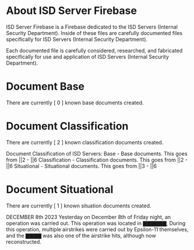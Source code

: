 # About ISD Server Firebase
ISD Server Firebase is a Firebase dedicated to the ISD Servers (Internal Security Department). Inside of these files are carefully documented files specifically for ISD Servers (Internal Security Department).

Each documented file is carefully considered, researched, and fabricated specifically for use and application of ISD Servers (Internal Security Department).


# Document Base
There are currently [ 0 ] known base documents created.

# Document Classification
There are currently [ 2 ] known classification documents created.

Document Classification of ISD Servers:
Base - Base documents. This goes from ||2 - ||6
Classification - Classification documents. This goes from ||2 - ||6
Situational - Situational documents. This goes from ||3 - ||6

# Document Situational
There are currently [ 1 ] known situation documents created.

DECEMBER 8th 2023
Yesterday on December 8th of Friday night, an operation was carried out. This operation was located in ▇▇▇▇▇▇, 
During this operation, multiple airstrikes were carried out by Epsilon-11 themselves, and the ▇▇▇▇ was also one of the airstrike hits, although now reconstructed.
